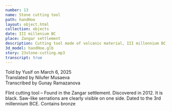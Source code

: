 ```yaml
---
number: 13
name: Stone cutting tool
path: handHoe
layout: object.html
collection: objects
date: III millenium BC
place: Zangar settlement
description: Cutting tool made of volcanic material, III millennium BC, Zangar settlement.
3d_model: handHoe.glb
story: 23stone-cutting.mp3
transcript: true
---
```


<div class="meta">
Told by Yusif on March 6, 2025 <br>
Translated by Nilufer Musaeva<br>
Transcribed by Gunay Ramazanova
</div>

Flint cutting tool – Found in the Zangar settlement. Discovered in 2012. It is black. Saw-like serrations are clearly visible on one side. Dated to the 3rd millennium BCE. Contains bronze
